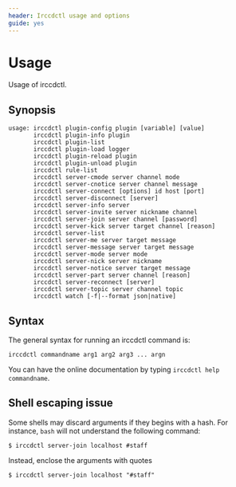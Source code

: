 ```yaml
---
header: Irccdctl usage and options
guide: yes
---
```


# Usage

Usage of irccdctl.

## Synopsis

```nohighlight
usage: irccdctl plugin-config plugin [variable] [value]
       irccdctl plugin-info plugin
       irccdctl plugin-list
       irccdctl plugin-load logger
       irccdctl plugin-reload plugin
       irccdctl plugin-unload plugin
       irccdctl rule-list
       irccdctl server-cmode server channel mode
       irccdctl server-cnotice server channel message
       irccdctl server-connect [options] id host [port]
       irccdctl server-disconnect [server]
       irccdctl server-info server
       irccdctl server-invite server nickname channel
       irccdctl server-join server channel [password]
       irccdctl server-kick server target channel [reason]
       irccdctl server-list
       irccdctl server-me server target message
       irccdctl server-message server target message
       irccdctl server-mode server mode
       irccdctl server-nick server nickname
       irccdctl server-notice server target message
       irccdctl server-part server channel [reason]
       irccdctl server-reconnect [server]
       irccdctl server-topic server channel topic
       irccdctl watch [-f|--format json|native]

```

## Syntax

The general syntax for running an irccdctl command is:

```nohighlight
irccdctl commandname arg1 arg2 arg3 ... argn
```

You can have the online documentation by typing `irccdctl help commandname`.

## Shell escaping issue

Some shells may discard arguments if they begins with a hash. For instance, `bash` will not understand the following
command:

```nohighlight
$ irccdctl server-join localhost #staff
```

Instead, enclose the arguments with quotes

```nohighlight
$ irccdctl server-join localhost "#staff"
```
